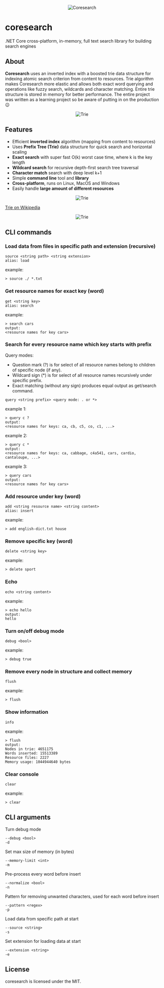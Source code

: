 <p align="center">
 <img src="https://i.imgur.com/EUHKODL.png" alt="Coresearch"/>
</p>

# coresearch
 .NET Core cross-platform, in-memory, full text search library for building search engines

## About
**Coresearch** uses an inverted index with a boosted trie data structure for indexing atomic search criterion from content to resources. Trie algorithm makes Coresearch more elastic and allows both exact word querying and operations like fuzzy search, wildcards and character matching. Entire trie structure is stored in memory for better performance. The entire project was written as a learning project so be aware of putting in on the production 😉

<p align="center">
 <img src="https://i.imgur.com/w3BSIkm.gif" alt="Trie"/>
</p>

## Features
* Efficient **inverted index** algorithm (mapping from content to resources)
* Uses **Prefix Tree (Trie)** data structure for quick search and horizontal scaling
* **Exact search** with super fast O(k) worst case time, where k is the key length 
* **Wildcard search** for recursive depth-first search tree traversal  
* **Character match** search with deep level k+1
* Simple **command line** tool and **library**
* **Cross-platform**, runs on Linux, MacOS and Windows
* Easily handle **large amount of different resources**

<p align="center">
 <img src="https://upload.wikimedia.org/wikipedia/commons/thumb/b/be/Trie_example.svg/1024px-Trie_example.svg.png" alt="Trie"/>
</p>

[Trie on Wikipedia](https://en.wikipedia.org/wiki/Trie)

<p align="center">
 <img src="https://i.imgur.com/KtePNXo.gif" alt="Trie"/>
</p>

## CLI commands
### Load data from files in specific path and extension (recursive)
```
source <string path> <string extension>
alias: load
```
example:
```
> source ./ *.txt
```

### Get resource names for exact key (word)
```
get <string key>
alias: search
```

example:
```
> search cars
output:
<resource names for key cars>
```

### Search for every resource name which key starts with prefix 

Query modes:
* Question mark (?) is for select of all resource names belong to children of specific node (if any).
* Wildcard sign (\*) is for select of all resource names recursively under specific prefix.
* Exact matching (without any sign) produces equal output as get/search command.
```
query <string prefix> <query mode: . or *>
```

example 1: 
```
> query c ?
output: 
<resource names for keys: ca, cb, c5, co, c1, ...>
```
example 2: 
```
> query c *
output: 
<resource names for keys: ca, cabbage, c4a541, cars, cardio, cantaloupe, ...>
```
example 3: 
```
> query cars
output: 
<resource names for key cars>
```

### Add resource under key (word)
```
add <string resource name> <string content>
alias: insert
```
example:
```
> add english-dict.txt house 
```

### Remove specific key (word)
```
delete <string key>
```

example:
```
> delete sport
```

### Echo
```
echo <string content>
```

example:
```
> echo hello
output:
hello
```

### Turn on/off debug mode
```
debug <bool>
```

example:
```
> debug true
```

### Remove every node in structure and collect memory
```
flush
```

example:
```
> flush
```

### Show information
```
info
```

example:
```
> flush
output:
Nodes in trie: 4651175
Words inserted: 15513389
Resource files: 2227
Memory usage: 1044944640 bytes
```

### Clear console
```
clear
```

example:
```
> clear
```

## CLI arguments
Turn debug mode
```
--debug <bool>
-d
```

Set max size of memory (in bytes)
```
--memory-limit <int>
-m
```

Pre-process every word before insert
```
--normalize <bool>
-n
```

Pattern for removing unwanted characters, used for each word before insert
```
--pattern <regex>
-p
```

Load data from specific path at start
```
--source <string>
-s
```

Set extension for loading data at start
```
--extension <string>
-e
```


License
-----
coresearch is licensed under the MIT.
